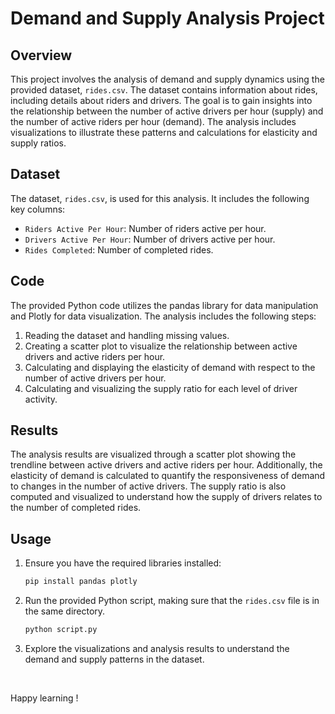# Demand and Supply Analysis Project

## Overview

This project involves the analysis of demand and supply dynamics using the provided dataset, `rides.csv`. The dataset contains information about rides, including details about riders and drivers. The goal is to gain insights into the relationship between the number of active drivers per hour (supply) and the number of active riders per hour (demand). The analysis includes visualizations to illustrate these patterns and calculations for elasticity and supply ratios.

## Dataset

The dataset, `rides.csv`, is used for this analysis. It includes the following key columns:

- `Riders Active Per Hour`: Number of riders active per hour.
- `Drivers Active Per Hour`: Number of drivers active per hour.
- `Rides Completed`: Number of completed rides.

## Code

The provided Python code utilizes the pandas library for data manipulation and Plotly for data visualization. The analysis includes the following steps:

1. Reading the dataset and handling missing values.
2. Creating a scatter plot to visualize the relationship between active drivers and active riders per hour.
3. Calculating and displaying the elasticity of demand with respect to the number of active drivers per hour.
4. Calculating and visualizing the supply ratio for each level of driver activity.

## Results

The analysis results are visualized through a scatter plot showing the trendline between active drivers and active riders per hour. Additionally, the elasticity of demand is calculated to quantify the responsiveness of demand to changes in the number of active drivers. The supply ratio is also computed and visualized to understand how the supply of drivers relates to the number of completed rides.

## Usage

1. Ensure you have the required libraries installed:

   ```bash
   pip install pandas plotly
   ```

2. Run the provided Python script, making sure that the `rides.csv` file is in the same directory.

   ```bash
   python script.py
   ```

3. Explore the visualizations and analysis results to understand the demand and supply patterns in the dataset.
<br>

Happy learning !
